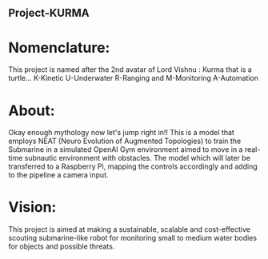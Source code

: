 ## Project-KURMA
# Nomenclature: 
  This project is named after the 2nd avatar of Lord Vishnu : Kurma that is a turtle...
K-Kinetic
U-Underwater
R-Ranging
and
M-Monitoring
A-Automation
# About:
Okay enough mythology now let's jump right in!! This is a model that employs NEAT (Neuro Evolution of Augmented Topologies) to train the Submarine in a simulated OpenAI Gym environment aimed to move in a real-time subnautic environment with obstacles. The model which will later be transferred to a Raspberry Pi, mapping the controls accordingly and adding to the pipeline a camera input.
# Vision:
This project is aimed at making a sustainable, scalable and cost-effective scouting submarine-like robot for monitoring small to medium water bodies for objects and possible threats.

